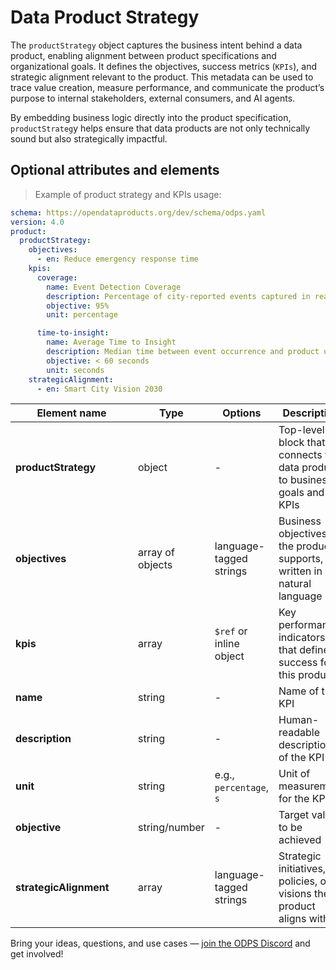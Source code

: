 # Data Product Strategy


The `productStrategy` object captures the business intent behind a data product, enabling alignment between product specifications and organizational goals. It defines the objectives, success metrics (`KPIs`), and strategic alignment relevant to the product. This metadata can be used to trace value creation, measure performance, and communicate the product’s purpose to internal stakeholders, external consumers, and AI agents.

By embedding business logic directly into the product specification, `productStrateg`y helps ensure that data products are not only technically sound but also strategically impactful.


## Optional attributes and elements
> Example of product strategy and KPIs usage:

```yml
schema: https://opendataproducts.org/dev/schema/odps.yaml
version: 4.0
product:
  productStrategy:
    objectives:
      - en: Reduce emergency response time
    kpis:
      coverage:
        name: Event Detection Coverage
        description: Percentage of city-reported events captured in real time
        objective: 95%
        unit: percentage

      time-to-insight:
        name: Average Time to Insight
        description: Median time between event occurrence and product update
        objective: < 60 seconds
        unit: seconds
    strategicAlignment:
      - en: Smart City Vision 2030
```


| <div style="width:180px">Element name</div> | Type             | Options                  | Description                                                                 |
|--------------------------------------------|------------------|--------------------------|-----------------------------------------------------------------------------|
| **productStrategy**                        | object           | -                        | Top-level block that connects the data product to business goals and KPIs  |
| **objectives**             | array of objects | language-tagged strings  | Business objectives the product supports, written in natural language       |
| **kpis**                   | array            | `$ref` or inline object  | Key performance indicators that define success for this product             |
| **name**              | string           | -                        | Name of the KPI                                                             |
| **description**       | string           | -                        | Human-readable description of the KPI                                       |
| **unit**              | string           | e.g., `percentage`, `s`  | Unit of measurement for the KPI                                             |
| **objective**            | string/number    | -                        | Target value to be achieved                                                 |
| **strategicAlignment**     | array            | language-tagged strings  | Strategic initiatives, policies, or visions the product aligns with         |
 


Bring your ideas, questions, and use cases — [join the ODPS Discord](https://discord.gg/7KfnFxAc) and get involved!
